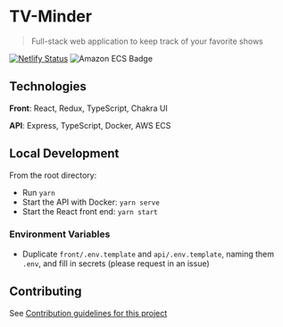 # TV-Minder

> Full-stack web application to keep track of your favorite shows

[![Netlify Status](https://api.netlify.com/api/v1/badges/c0c8f001-1839-4c79-a338-de51cf4cd991/deploy-status)](https://app.netlify.com/sites/tv-minder/deploys) ![Amazon ECS Badge](https://github.com/trybick/tv-minder/workflows/Deploy%20API%20to%20Amazon%20ECS/badge.svg)

## Technologies

**Front**: React, Redux, TypeScript, Chakra UI

**API**: Express, TypeScript, Docker, AWS ECS

## Local Development

From the root directory:

- Run `yarn`
- Start the API with Docker: `yarn serve`
- Start the React front end: `yarn start`

### Environment Variables

- Duplicate `front/.env.template` and `api/.env.template`, naming them `.env`, and fill in secrets (please request in an issue)

## Contributing

See [Contribution guidelines for this project](./CONTRIBUTING.md)
